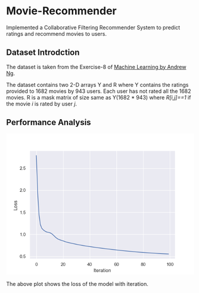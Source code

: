 # Movie-Recommender 

Implemented a Collaborative Filtering Recommender System to predict ratings and recommend movies to users.

## Dataset Introdction

The dataset is taken from the Exercise-8 of [Machine Learning by Andrew Ng](https://www.coursera.org/learn/machine-learning). 

The dataset contains two 2-D arrays Y and R where Y contains the ratings provided to 1682 movies by 943 users. Each user has not rated all the 1682 movies. R is a mask matrix of size same as Y(1682 * 943) where _R[i,j]==1_ if the movie _i_ is rated by user _j_.

## Performance Analysis

![](img/output.png)

The above plot shows the loss of the model with iteration. 
